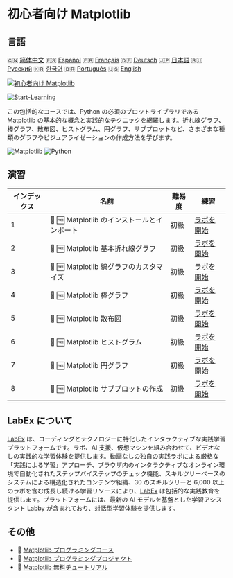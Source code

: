 # 初心者向け Matplotlib

## 言語

🇨🇳 [简体中文](README_zh.md) 🇪🇸 [Español](README_es.md) 🇫🇷 [Français](README_fr.md) 🇩🇪 [Deutsch](README_de.md) 🇯🇵 [日本語](README_ja.md) 🇷🇺 [Русский](README_ru.md) 🇰🇷 [한국어](README_ko.md) 🇧🇷 [Português](README_pt.md) 🇺🇸 [English](README.md) 

[![初心者向け Matplotlib](https://cover-creator.labex.io/matplotlib-for-beginners.png?lang=ja)](https://labex.io/ja/courses/matplotlib-for-beginners)

[![Start-Learning](https://img.shields.io/badge/Start-Learning-whitesmoke?style=for-the-badge)](https://labex.io/ja/courses/matplotlib-for-beginners)

この包括的なコースでは、Python の必須のプロットライブラリである Matplotlib の基本的な概念と実践的なテクニックを網羅します。折れ線グラフ、棒グラフ、散布図、ヒストグラム、円グラフ、サブプロットなど、さまざまな種類のグラフやビジュアライゼーションの作成方法を学びます。

![Matplotlib](https://img.shields.io/badge/Matplotlib-whitesmoke?style=for-the-badge&logo=matplotlib)
![Python](https://img.shields.io/badge/Python-whitesmoke?style=for-the-badge&logo=python)


## 演習

|   インデックス | 名前                                        | 難易度   | 練習                                                                                                                                                   |
|----------------|---------------------------------------------|----------|--------------------------------------------------------------------------------------------------------------------------------------------------------|
|              1 | 🧩 🆓 Matplotlib のインストールとインポート | 初級     | <a target='_blank' href='https://labex.io/ja/labs/matplotlib-matplotlib-installation-and-import-596567?course=matplotlib-for-beginners'>ラボを開始</a> |
|              2 | 🧩 🆓 Matplotlib 基本折れ線グラフ           | 初級     | <a target='_blank' href='https://labex.io/ja/labs/matplotlib-matplotlib-basic-line-plots-596564?course=matplotlib-for-beginners'>ラボを開始</a>        |
|              3 | 🧩 🆓 Matplotlib 線グラフのカスタマイズ     | 初級     | <a target='_blank' href='https://labex.io/ja/labs/matplotlib-matplotlib-customizing-line-plots-596565?course=matplotlib-for-beginners'>ラボを開始</a>  |
|              4 | 🧩 🆓 Matplotlib 棒グラフ                   | 初級     | <a target='_blank' href='https://labex.io/ja/labs/matplotlib-matplotlib-bar-charts-596563?course=matplotlib-for-beginners'>ラボを開始</a>              |
|              5 | 🧩 🆓 Matplotlib 散布図                     | 初級     | <a target='_blank' href='https://labex.io/ja/labs/matplotlib-matplotlib-scatter-plots-596569?course=matplotlib-for-beginners'>ラボを開始</a>           |
|              6 | 🧩 🆓 Matplotlib ヒストグラム               | 初級     | <a target='_blank' href='https://labex.io/ja/labs/matplotlib-matplotlib-histograms-596566?course=matplotlib-for-beginners'>ラボを開始</a>              |
|              7 | 🧩 🆓 Matplotlib 円グラフ                   | 初級     | <a target='_blank' href='https://labex.io/ja/labs/matplotlib-matplotlib-pie-charts-596568?course=matplotlib-for-beginners'>ラボを開始</a>              |
|              8 | 🧩 🆓 Matplotlib サブプロットの作成         | 初級     | <a target='_blank' href='https://labex.io/ja/labs/matplotlib-matplotlib-subplots-creation-596570?course=matplotlib-for-beginners'>ラボを開始</a>       |

## LabEx について

[LabEx](https://labex.io) は、コーディングとテクノロジーに特化したインタラクティブな実践学習プラットフォームです。ラボ、AI 支援、仮想マシンを組み合わせて、ビデオなしの実践的な学習体験を提供します。動画なしの独自の実践ラボによる厳格な「実践による学習」アプローチ、ブラウザ内のインタラクティブなオンライン環境で自動化されたステップバイステップのチェック機能、スキルツリーベースのシステムによる構造化されたコンテンツ組織、30 のスキルツリーと 6,000 以上のラボを含む成長し続ける学習リソースにより、[LabEx](https://labex.io) は包括的な実践教育を提供します。プラットフォームには、最新の AI モデルを基盤とした学習アシスタント Labby が含まれており、対話型学習体験を提供します。

## その他

- 🔗 [Matplotlib プログラミングコース](https://github.com/labex-labs/awesome-programming-courses)
- 🔗 [Matplotlib プログラミングプロジェクト](https://github.com/labex-labs/awesome-programming-projects)
- 🔗 [Matplotlib 無料チュートリアル](https://github.com/labex-labs/matplotlib-free-tutorials)

